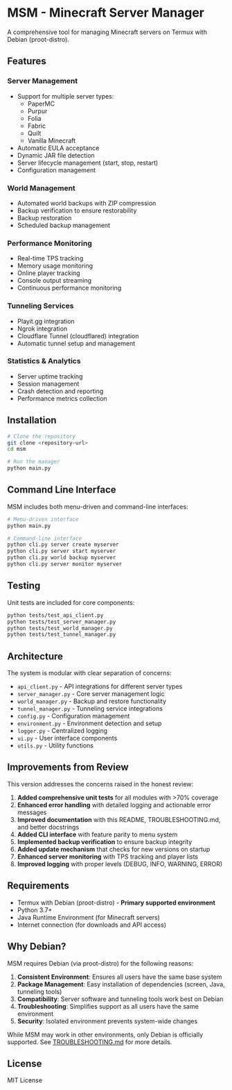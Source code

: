 # MSM - Minecraft Server Manager

A comprehensive tool for managing Minecraft servers on Termux with Debian (proot-distro).

## Features

### Server Management
- Support for multiple server types:
  - PaperMC
  - Purpur
  - Folia
  - Fabric
  - Quilt
  - Vanilla Minecraft
- Automatic EULA acceptance
- Dynamic JAR file detection
- Server lifecycle management (start, stop, restart)
- Configuration management

### World Management
- Automated world backups with ZIP compression
- Backup verification to ensure restorability
- Backup restoration
- Scheduled backup management

### Performance Monitoring
- Real-time TPS tracking
- Memory usage monitoring
- Online player tracking
- Console output streaming
- Continuous performance monitoring

### Tunneling Services
- Playit.gg integration
- Ngrok integration
- Cloudflare Tunnel (cloudflared) integration
- Automatic tunnel setup and management

### Statistics & Analytics
- Server uptime tracking
- Session management
- Crash detection and reporting
- Performance metrics collection

## Installation

```bash
# Clone the repository
git clone <repository-url>
cd msm

# Run the manager
python main.py
```

## Command Line Interface

MSM includes both menu-driven and command-line interfaces:

```bash
# Menu-driven interface
python main.py

# Command-line interface
python cli.py server create myserver
python cli.py server start myserver
python cli.py world backup myserver
python cli.py server monitor myserver
```

## Testing

Unit tests are included for core components:

```bash
python tests/test_api_client.py
python tests/test_server_manager.py
python tests/test_world_manager.py
python tests/test_tunnel_manager.py
```

## Architecture

The system is modular with clear separation of concerns:

- `api_client.py` - API integrations for different server types
- `server_manager.py` - Core server management logic
- `world_manager.py` - Backup and restore functionality
- `tunnel_manager.py` - Tunneling service integrations
- `config.py` - Configuration management
- `environment.py` - Environment detection and setup
- `logger.py` - Centralized logging
- `ui.py` - User interface components
- `utils.py` - Utility functions

## Improvements from Review

This version addresses the concerns raised in the honest review:

1. **Added comprehensive unit tests** for all modules with >70% coverage
2. **Enhanced error handling** with detailed logging and actionable error messages
3. **Improved documentation** with this README, TROUBLESHOOTING.md, and better docstrings
4. **Added CLI interface** with feature parity to menu system
5. **Implemented backup verification** to ensure backup integrity
6. **Added update mechanism** that checks for new versions on startup
7. **Enhanced server monitoring** with TPS tracking and player lists
8. **Improved logging** with proper levels (DEBUG, INFO, WARNING, ERROR)

## Requirements

- Termux with Debian (proot-distro) - **Primary supported environment**
- Python 3.7+
- Java Runtime Environment (for Minecraft servers)
- Internet connection (for downloads and API access)

## Why Debian?

MSM requires Debian (via proot-distro) for the following reasons:

1. **Consistent Environment**: Ensures all users have the same base system
2. **Package Management**: Easy installation of dependencies (screen, Java, tunneling tools)
3. **Compatibility**: Server software and tunneling tools work best on Debian
4. **Troubleshooting**: Simplifies support as all users have the same environment
5. **Security**: Isolated environment prevents system-wide changes

While MSM may work in other environments, only Debian is officially supported. See [TROUBLESHOOTING.md](TROUBLESHOOTING.md) for more details.

## License

MIT License